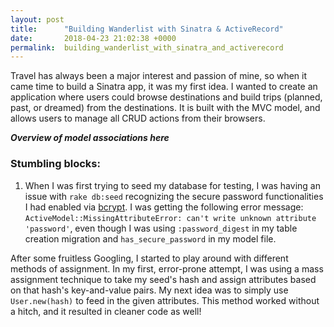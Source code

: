 ```yaml
---
layout: post
title:      "Building Wanderlist with Sinatra & ActiveRecord"
date:       2018-04-23 21:02:38 +0000
permalink:  building_wanderlist_with_sinatra_and_activerecord
---
```



Travel has always been a major interest and passion of mine, so when it came time to build a Sinatra app, it was my first idea. I wanted to create an application where users could browse destinations and build trips (planned, past, or dreamed) from the destinations. It is built with the MVC model, and allows users to manage all CRUD actions from their browsers.

***Overview of model associations here***

### Stumbling blocks:

1. When I was first trying to seed my database for testing, I was having an issue with ```rake db:seed``` recognizing the secure password functionalities I had enabled via [bcrypt](https://www.npmjs.com/package/bcrypt). I was getting the following error message: ```ActiveModel::MissingAttributeError: can't write unknown attribute 'password'```, even though I was using ```:password_digest``` in my table creation migration and ```has_secure_password``` in my model file.

After some fruitless Googling, I started to play around with different methods of assignment. In my first, error-prone attempt, I was using a mass assignment technique to take my seed's hash and assign attributes based on that hash's key-and-value pairs. My next idea was to simply use ```User.new(hash)``` to feed in the given attributes. This method worked without a hitch, and it resulted in cleaner code as well!
